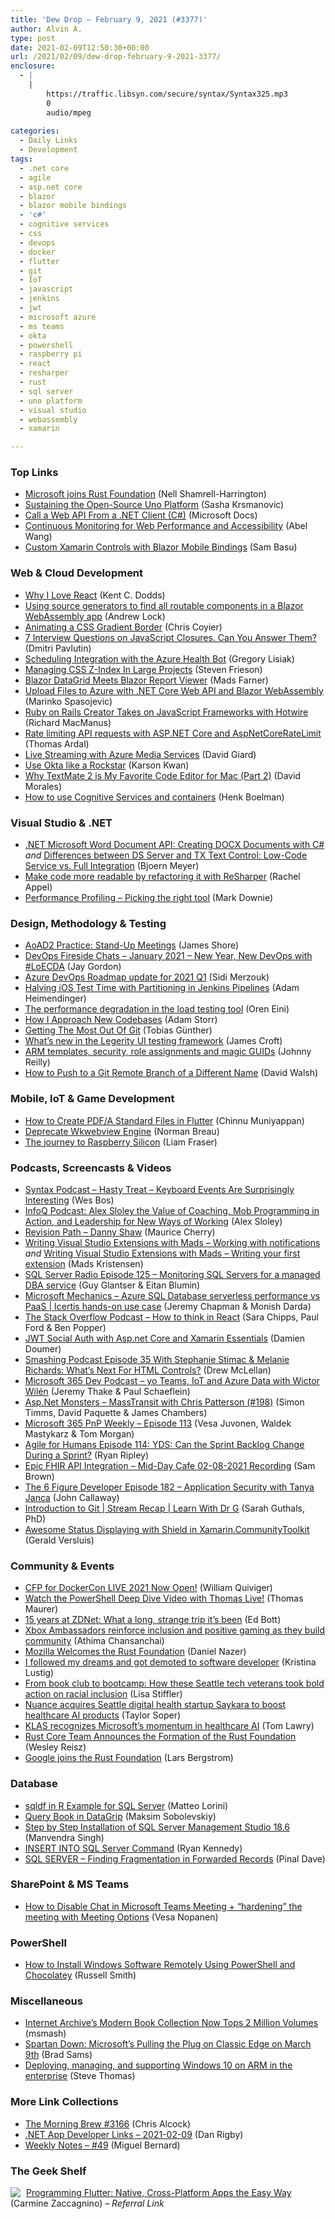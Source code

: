 ```yaml
---
title: 'Dew Drop – February 9, 2021 (#3377)'
author: Alvin A.
type: post
date: 2021-02-09T12:50:30+00:00
url: /2021/02/09/dew-drop-february-9-2021-3377/
enclosure:
  - |
    |
        https://traffic.libsyn.com/secure/syntax/Syntax325.mp3
        0
        audio/mpeg
        
categories:
  - Daily Links
  - Development
tags:
  - .net core
  - agile
  - asp.net core
  - blazor
  - blazor mobile bindings
  - 'c#'
  - cognitive services
  - css
  - devops
  - docker
  - flutter
  - git
  - IoT
  - javascript
  - jenkins
  - jwt
  - microsoft azure
  - ms teams
  - okta
  - powershell
  - raspberry pi
  - react
  - resharper
  - rust
  - sql server
  - uno platform
  - visual studio
  - webassembly
  - xamarin

---
```

### <a name="top"></a>Top Links

  * <a href="https://cloudblogs.microsoft.com/opensource/2021/02/08/microsoft-joins-rust-foundation/?WT.mc_id=DOP-MVP-4025064" target="_blank" rel="noopener">Microsoft joins Rust Foundation</a> (Nell Shamrell-Harrington)
  * <a href="https://platform.uno/blog/sustaining-the-open-source-uno-platform/" target="_blank" rel="noopener">Sustaining the Open-Source Uno Platform</a> (Sasha Krsmanovic)
  * <a href="https://docs.microsoft.com/en-us/aspnet/web-api/overview/advanced/calling-a-web-api-from-a-net-client?WT.mc_id=DOP-MVP-4025064" target="_blank" rel="noopener">Call a Web API From a .NET Client (C#)</a> (Microsoft Docs)
  * <a href="https://devblogs.microsoft.com/devops/continuous-monitoring-for-web-performance-and-accessibility/?WT.mc_id=DOP-MVP-4025064" target="_blank" rel="noopener">Continuous Monitoring for Web Performance and Accessibility</a> (Abel Wang)
  * <a href="https://www.telerik.com/blogs/custom-xamarin-controls-blazor-mobile-bindings" target="_blank" rel="noopener">Custom Xamarin Controls with Blazor Mobile Bindings</a> (Sam Basu)



### <a name="web"></a>Web & Cloud Development

  * <a href="https://epicreact.dev/why-i-love-react/" target="_blank" rel="noopener">Why I Love React</a> (Kent C. Dodds)
  * <a href="https://andrewlock.net/using-source-generators-to-find-all-routable-components-in-a-webassembly-app/" target="_blank" rel="noopener">Using source generators to find all routable components in a Blazor WebAssembly app</a> (Andrew Lock)
  * <a href="https://www.bram.us/2021/01/29/animating-a-css-gradient-border/" target="_blank" rel="noopener">Animating a CSS Gradient Border</a> (Chris Coyier)
  * <a href="https://dmitripavlutin.com/javascript-closures-interview-questions/" target="_blank" rel="noopener">7 Interview Questions on JavaScript Closures. Can You Answer Them?</a> (Dmitri Pavlutin)
  * <a href="https://techcommunity.microsoft.com/t5/healthcare-and-life-sciences/scheduling-integration-with-the-azure-health-bot/ba-p/2117881?WT.mc_id=DOP-MVP-4025064" target="_blank" rel="noopener">Scheduling Integration with the Azure Health Bot</a> (Gregory Lisiak)
  * <a href="https://smashingmagazine.com/2021/02/css-z-index-large-projects/" target="_blank" rel="noopener">Managing CSS Z-Index In Large Projects</a> (Steven Frieson)
  * <a href="https://www.telerik.com/blogs/blazor-datagrid-meets-blazor-report-viewer" target="_blank" rel="noopener">Blazor DataGrid Meets Blazor Report Viewer</a> (Mads Farner)
  * <a href="https://code-maze.com/upload-files-to-azure-aspnet-core-blazor-webassembly/" target="_blank" rel="noopener">Upload Files to Azure with .NET Core Web API and Blazor WebAssembly</a> (Marinko Spasojevic)
  * <a href="https://thenewstack.io/ruby-on-rails-creator-takes-on-javascript-frameworks-with-hotwire/" target="_blank" rel="noopener">Ruby on Rails Creator Takes on JavaScript Frameworks with Hotwire</a> (Richard MacManus)
  * <a href="https://blog.elmah.io/rate-limiting-api-requests-with-asp-net-core-and-aspnetcoreratelimit/" target="_blank" rel="noopener">Rate limiting API requests with ASP.NET Core and AspNetCoreRateLimit</a> (Thomas Ardal)
  * <a href="https://www.davidgiard.com/2021/02/09/LiveStreamingWithAzureMediaServices.aspx" target="_blank" rel="noopener">Live Streaming with Azure Media Services</a> (David Giard)
  * <a href="https://developer.okta.com/blog/2021/02/08/use-okta-like-a-rockstar" target="_blank" rel="noopener">Use Okta like a Rockstar</a> (Karson Kwan)
  * <a href="https://hackernoon.com/why-textmate-2-is-my-favorite-code-editor-for-mac-part-2-lsu3350?source=rss" target="_blank" rel="noopener">Why TextMate 2 is My Favorite Code Editor for Mac (Part 2)</a> (David Morales)
  * <a href="https://techcommunity.microsoft.com/t5/azure-ai/how-to-use-cognitive-services-and-containers/ba-p/2113684?WT.mc_id=DOP-MVP-4025064" target="_blank" rel="noopener">How to use Cognitive Services and containers</a> (Henk Boelman)



### <a name="dotnet"></a>Visual Studio & .NET

  * <a href="https://www.textcontrol.com/blog/2021/02/08/dotnet-microsoft-word-api-creating-docs-documents/" target="_blank" rel="noopener">.NET Microsoft Word Document API: Creating DOCX Documents with C#</a> _and_ <a href="https://www.textcontrol.com/blog/2021/02/05/document-processing-with-low-code-applications/" target="_blank" rel="noopener">Differences between DS Server and TX Text Control: Low-Code Service vs. Full Integration</a> (Bjoern Meyer)
  * <a href="https://blog.jetbrains.com/dotnet/2021/02/08/make-code-more-readable-by-refactoring-with-resharper/" target="_blank" rel="noopener">Make code more readable by refactoring it with ReSharper</a> (Rachel Appel)
  * <a href="https://www.poppastring.com/blog/performance-profiling-picking-the-right-tool" target="_blank" rel="noopener">Performance Profiling &#8211; Picking the right tool</a> (Mark Downie)



### <a name="design"></a>Design, Methodology & Testing

  * <a href="https://www.jamesshore.com/v2/books/aoad2/stand-up_meetings" target="_blank" rel="noopener">AoAD2 Practice: Stand-Up Meetings</a> (James Shore)
  * <a href="https://devblogs.microsoft.com/devops/devops-fireside-chats-january-2021-new-year-new-devops-with-loecda/?WT.mc_id=DOP-MVP-4025064" target="_blank" rel="noopener">DevOps Fireside Chats – January 2021 – New Year, New DevOps with #LoECDA</a> (Jay Gordon)
  * <a href="https://devblogs.microsoft.com/devops/azure-devops-roadmap-update-for-2021-q1/?WT.mc_id=DOP-MVP-4025064" target="_blank" rel="noopener">Azure DevOps Roadmap update for 2021 Q1</a> (Sidi Merzouk)
  * <a href="https://eng.wealthfront.com/2021/02/05/halving-ios-test-time-with-partitioning-in-jenkins-pipelines/" target="_blank" rel="noopener">Halving iOS Test Time with Partitioning in Jenkins Pipelines</a> (Adam Heimendinger)
  * <a href="http://feedproxy.google.com/~r/AyendeRahien/~3/GiQ8nhcOwjY/the-performance-degradation-in-the-load-testing-tool" target="_blank" rel="noopener">The performance degradation in the load testing tool</a> (Oren Eini)
  * <a href="http://feedproxy.google.com/~r/WestDiscGolf/~3/AuPMvuQ_YS4/how-i-approach-new-codebases" target="_blank" rel="noopener">How I Approach New Codebases</a> (Adam Storr)
  * <a href="https://smashingmagazine.com/2021/02/getting-the-most-out-of-git/" target="_blank" rel="noopener">Getting The Most Out Of Git</a> (Tobias Günther)
  * <a href="https://www.jamescroft.co.uk/whats-new-in-the-legerity-ui-testing-framework/" target="_blank" rel="noopener">What’s new in the Legerity UI testing framework</a> (James Croft)
  * <a href="http://blog.johnnyreilly.com/2021/02/arm-templates-security-role-assignments.html" target="_blank" rel="noopener">ARM templates, security, role assignments and magic GUIDs</a> (Johnny Reilly)
  * <a href="https://davidwalsh.name/git-push-different-name" target="_blank" rel="noopener">How to Push to a Git Remote Branch of a Different Name</a> (David Walsh)



### <a name="mobile"></a>Mobile, IoT & Game Development

  * <a href="https://www.syncfusion.com/blogs/post/how-to-create-pdf-a-standard-files-in-flutter.aspx" target="_blank" rel="noopener">How to Create PDF/A Standard Files in Flutter</a> (Chinnu Muniyappan)
  * <a href="https://cordova.apache.org/2021/02/07/deprecate-wkwebview-engine.html" target="_blank" rel="noopener">Deprecate Wkwebview Engine</a> (Norman Breau)
  * <a href="https://www.raspberrypi.org/blog/the-journey-to-raspberry-silicon/" target="_blank" rel="noopener">The journey to Raspberry Silicon</a> (Liam Fraser)



### <a name="podcasts"></a>Podcasts, Screencasts & Videos

  * <a href="https://traffic.libsyn.com/secure/syntax/Syntax325.mp3" target="_blank" rel="noopener">Syntax Podcast &#8211; Hasty Treat &#8211; Keyboard Events Are Surprisingly Interesting</a> (Wes Bos)
  * <a href="https://www.infoq.com/podcasts/coaching-value-mob-programming/?utm_campaign=infoq_content&utm_source=infoq&utm_medium=feed&utm_term=global" target="_blank" rel="noopener">InfoQ Podcast: Alex Sloley the Value of Coaching, Mob Programming in Action, and Leadership for New Ways of Working</a> (Alex Sloley)
  * <a href="https://revisionpath.com/danny-shaw" target="_blank" rel="noopener">Revision Path &#8211; Danny Shaw</a> (Maurice Cherry)
  * <a href="http://www.youtube.com/watch?v=kqcOg0b_XhA" target="_blank" rel="noopener">Writing Visual Studio Extensions with Mads &#8211; Working with notifications</a> _and_ <a href="http://www.youtube.com/watch?v=u0pRDM8qW04" target="_blank" rel="noopener">Writing Visual Studio Extensions with Mads &#8211; Writing your first extension</a> (Mads Kristensen)
  * <a href="http://sqlserverradio.com/episode-125-monitoring-sql-servers-for-a-managed-dba-service" target="_blank" rel="noopener">SQL Server Radio Episode 125 &#8211; Monitoring SQL Servers for a managed DBA service</a> (Guy Glantser & Eitan Blumin)
  * <a href="http://www.youtube.com/watch?v=RBpLILQW7Aw" target="_blank" rel="noopener">Microsoft Mechanics &#8211; Azure SQL Database serverless performance vs PaaS | Icertis hands-on use case</a> (Jeremy Chapman & Monish Darda)
  * <a href="https://the-stack-overflow-podcast.simplecast.com/episodes/how-to-think-in-react-ZrosPwpK" target="_blank" rel="noopener">The Stack Overflow Podcast &#8211; How to think in React</a> (Sara Chipps, Paul Ford & Ben Popper)
  * <a href="https://www.youtube.com/watch?v=lVIcXVDmN_Y" target="_blank" rel="noopener">JWT Social Auth with Asp.net Core and Xamarin Essentials</a> (Damien Doumer)
  * <a href="https://smashingmagazine.com/2021/02/smashing-podcast-episode-35/" target="_blank" rel="noopener">Smashing Podcast Episode 35 With Stephanie Stimac & Melanie Richards: What’s Next For HTML Controls?</a> (Drew McLellan)
  * <a href="https://www.m365devpodcast.com/e/yo-teams-iot-and-azure-data-with-wictor-wilen/" target="_blank" rel="noopener">Microsoft 365 Dev Podcast &#8211; yo Teams, IoT and Azure Data with Wictor Wilén</a> (Jeremy Thake & Paul Schaeflein)
  * <a href="http://www.youtube.com/watch?v=gpi-h-2GJ7w" target="_blank" rel="noopener">Asp.Net Monsters &#8211; MassTransit with Chris Patterson (#198)</a> (Simon Timms, David Paquette & James Chambers)
  * <a href="https://developer.microsoft.com/en-us/sharepoint/blogs/microsoft-365-pnp-weekly-episode-113/?WT.mc_id=DOP-MVP-4025064" target="_blank" rel="noopener">Microsoft 365 PnP Weekly – Episode 113</a> (Vesa Juvonen, Waldek Mastykarz & Tom Morgan)
  * <a href="https://ryanripley.com/episode-114-yds-can-the-sprint-backlog-change-during-a-sprint/" target="_blank" rel="noopener">Agile for Humans Episode 114: YDS: Can the Sprint Backlog Change During a Sprint?</a> (Ryan Ripley)
  * <a href="https://techcommunity.microsoft.com/t5/healthcare-and-life-sciences/epic-fhir-api-integration-mid-day-cafe-02-08-2021-recording/ba-p/2118106?WT.mc_id=DOP-MVP-4025064" target="_blank" rel="noopener">Epic FHIR API Integration &#8211; Mid-Day Cafe 02-08-2021 Recording</a> (Sam Brown)
  * <a href="https://6figuredev.com/podcast/episode-182-application-security-with-tanya-janca/" target="_blank" rel="noopener">The 6 Figure Developer Episode 182 – Application Security with Tanya Janca</a> (John Callaway)
  * <a href="https://channel9.msdn.com/Shows/Learn-with-Dr-G/LWDG-Introduction-to-Git?WT.mc_id=DOP-MVP-4025064" target="_blank" rel="noopener">Introduction to Git | Stream Recap | Learn With Dr G</a> (Sarah Guthals, PhD)
  * <a href="https://www.youtube.com/watch?v=-02fFAyhRoY" target="_blank" rel="noopener">Awesome Status Displaying with Shield in Xamarin.CommunityToolkit</a> (Gerald Versluis)



### <a name="events"></a>Community & Events

  * <a href="https://www.docker.com/blog/cfp-for-dockercon-live-2021-now-open/" target="_blank" rel="noopener">CFP for DockerCon LIVE 2021 Now Open!</a> (William Quiviger)
  * <a href="https://www.thomasmaurer.ch/2021/02/watch-the-powershell-deep-dive-video-with-thomas-live/" target="_blank" rel="noopener">Watch the PowerShell Deep Dive Video with Thomas Live!</a> (Thomas Maurer)
  * <a href="https://www.zdnet.com/article/15-years-at-zdnet-what-a-long-strange-trip-its-been/#ftag=RSSbaffb68" target="_blank" rel="noopener">15 years at ZDNet: What a long, strange trip it&#8217;s been</a> (Ed Bott)
  * <a href="https://blogs.windows.com/windowsexperience/2021/02/08/xbox-ambassadors-reinforce-inclusion-and-positive-gaming-as-they-build-community/?WT.mc_id=WD-MVP-4025064" target="_blank" rel="noopener">Xbox Ambassadors reinforce inclusion and positive gaming as they build community</a> (Athima Chansanchai)
  * <a href="https://blog.mozilla.org/blog/2021/02/08/mozilla-welcomes-the-rust-foundation/" target="_blank" rel="noopener">Mozilla Welcomes the Rust Foundation</a> (Daniel Nazer)
  * <a href="https://stackoverflow.blog/2021/02/08/moving-from-designer-to-developer-stack-overflow/" target="_blank" rel="noopener">I followed my dreams and got demoted to software developer</a> (Kristina Lustig)
  * <a href="https://www.geekwire.com/2021/book-club-bootcamp-seattle-tech-veterans-took-bold-action-racial-inclusion/" target="_blank" rel="noopener">From book club to bootcamp: How these Seattle tech veterans took bold action on racial inclusion</a> (Lisa Stiffler)
  * <a href="https://www.geekwire.com/2021/nuance-acquires-seattle-digital-health-startup-saykara-boost-healthcare-ai-products/" target="_blank" rel="noopener">Nuance acquires Seattle digital health startup Saykara to boost healthcare AI products</a> (Taylor Soper)
  * <a href="https://azure.microsoft.com/blog/klas-recognizes-microsofts-momentum-in-healthcare-ai/?WT.mc_id=DOP-MVP-4025064" target="_blank" rel="noopener">KLAS recognizes Microsoft&#8217;s momentum in healthcare AI</a> (Tom Lawry)
  * <a href="https://www.infoq.com/news/2021/02/rust-foundation-announced/?utm_campaign=infoq_content&utm_source=infoq&utm_medium=feed&utm_term=global" target="_blank" rel="noopener">Rust Core Team Announces the Formation of the Rust Foundation</a> (Wesley Reisz)
  * <a href="https://opensource.googleblog.com/2021/02/google-joins-rust-foundation.html" target="_blank" rel="noopener">Google joins the Rust Foundation</a> (Lars Bergstrom)



### <a name="sql"></a>Database

  * <a href="http://feedproxy.google.com/~r/MSSQLTips-LatestSqlServerTips/~3/hLZzrasF3lU/" target="_blank" rel="noopener">sqldf in R Example for SQL Server</a> (Matteo Lorini)
  * <a href="https://blog.jetbrains.com/datagrip/2021/02/08/query-book-in-datagrip/" target="_blank" rel="noopener">Query Book in DataGrip</a> (Maksim Sobolevskiy)
  * <a href="http://feedproxy.google.com/~r/MSSQLTips-LatestSqlServerTips/~3/Kmf7vi1RVkY/" target="_blank" rel="noopener">Step by Step Installation of SQL Server Management Studio 18.6</a> (Manvendra Singh)
  * <a href="http://feedproxy.google.com/~r/MSSQLTips-LatestSqlServerTips/~3/BCcq0y-2W1w/" target="_blank" rel="noopener">INSERT INTO SQL Server Command</a> (Ryan Kennedy)
  * <a href="https://blog.sqlauthority.com/2021/02/09/sql-server-finding-fragmentation-in-forwarded-records/?utm_source=rss&utm_medium=rss&utm_campaign=sql-server-finding-fragmentation-in-forwarded-records" target="_blank" rel="noopener">SQL SERVER – Finding Fragmentation in Forwarded Records</a> (Pinal Dave)



### <a name="sp"></a>SharePoint & MS Teams

  * <a href="https://myteamsday.com/2021/02/08/meeting-options/" target="_blank" rel="noopener">How to Disable Chat in Microsoft Teams Meeting + “hardening” the meeting with Meeting Options</a> (Vesa Nopanen)



### <a name="ps"></a>PowerShell

  * <a href="https://petri.com/how-to-install-windows-software-remotely-using-powershell-and-chocolatey?utm_source=rss&utm_medium=rss&utm_campaign=how-to-install-windows-software-remotely-using-powershell-and-chocolatey" target="_blank" rel="noopener">How to Install Windows Software Remotely Using PowerShell and Chocolatey</a> (Russell Smith)



### <a name="misc"></a>Miscellaneous

  * <a href="http://rss.slashdot.org/~r/Slashdot/slashdot/~3/gRRd3udWmUY/internet-archives-modern-book-collection-now-tops-2-million-volumes" target="_blank" rel="noopener">Internet Archive&#8217;s Modern Book Collection Now Tops 2 Million Volumes</a> (msmash)
  * <a href="https://petri.com/spartan-down-microsofts-pulling-the-plug-on-classic-edge-on-march-9th?utm_source=rss&utm_medium=rss&utm_campaign=spartan-down-microsofts-pulling-the-plug-on-classic-edge-on-march-9th" target="_blank" rel="noopener">Spartan Down: Microsoft’s Pulling the Plug on Classic Edge on March 9th</a> (Brad Sams)
  * <a href="https://techcommunity.microsoft.com/t5/windows-it-pro-blog/deploying-managing-and-supporting-windows-10-on-arm-in-the/ba-p/2118048?WT.mc_id=DOP-MVP-4025064" target="_blank" rel="noopener">Deploying, managing, and supporting Windows 10 on ARM in the enterprise</a> (Steve Thomas)



### <a name="links"></a>More Link Collections

  * <a href="http://feedproxy.google.com/~r/ReflectivePerspective/~3/PbMGyH_fC9I/" target="_blank" rel="noopener">The Morning Brew #3166</a> (Chris Alcock)
  * <a href="https://links.danrigby.com/2021/02/app-developer-links-2021-02-09/" target="_blank" rel="noopener">.NET App Developer Links &#8211; 2021-02-09</a> (Dan Rigby)
  * <a href="https://blog.miguelbernard.com/weekly-notes-49/" target="_blank" rel="noopener">Weekly Notes &#8211; #49</a> (Miguel Bernard)



### <a name="shelf"></a>The Geek Shelf

<a href="https://www.amazon.com/dp/1680506951/?tag=amavin-20" target="_blank" rel="noopener"><img decoding="async" align="left" style="margin: 0px 5px 0px 0px; border: 0px currentcolor; border-image: none; float: left; display: inline; background-image: none;" src="https://m.media-amazon.com/images/I/417lSNgU0TL._SS135_.jpg" border="0" /></a>&nbsp;<a href="https://www.amazon.com/dp/1680506951/?tag=amavin-20" target="_blank" rel="noopener">Programming Flutter: Native, Cross-Platform Apps the Easy Way</a> (Carmine Zaccagnino) _&#8211; Referral Link_